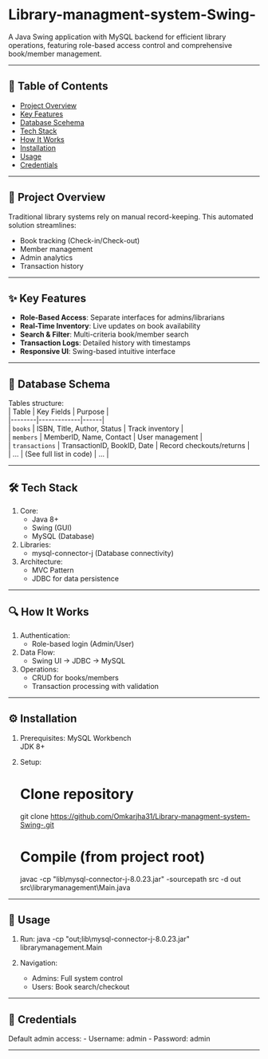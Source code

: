 # Library-managment-system-Swing-

A Java Swing application with MySQL backend for efficient library operations, featuring role-based access control and comprehensive book/member management.

---

## 📌 Table of Contents
- [Project Overview](#-project-overview)
- [Key Features](#-key-features)
- [Database Scehema](#-database-schema)
- [Tech Stack](#-tech-stack)
- [How It Works](#-how-it-works)
- [Installation](#-installation)
- [Usage](#-usage)
- [Credentials](#-credentials)

---

## 🌟 Project Overview
Traditional library systems rely on manual record-keeping. This automated solution streamlines:
   - Book tracking (Check-in/Check-out)
   - Member management
   - Admin analytics
   - Transaction history

---

## ✨ Key Features
- **Role-Based Access**: Separate interfaces for admins/librarians
- **Real-Time Inventory**: Live updates on book availability
- **Search & Filter**: Multi-criteria book/member search
- **Transaction Logs**: Detailed history with timestamps 
- **Responsive UI**: Swing-based intuitive interface

---

## 📂 Database Schema
Tables structure:  
| Table | Key Fields | Purpose |  
|--------|-------------|------|  
| `books` | ISBN, Title, Author, Status | Track inventory |  
| `members` | MemberID, Name, Contact | User management |  
| `transactions` | TransactionID, BookID, Date | Record checkouts/returns |   
| ... | (See full list in code) | ... |  

---

## 🛠 Tech Stack
1. Core:
   - Java 8+
   - Swing (GUI)
   - MySQL (Database)
2. Libraries:
   - mysql-connector-j (Database connectivity)
3. Architecture:
   - MVC Pattern
   - JDBC for data persistence

---

## 🔍 How It Works
1. Authentication:
    - Role-based login (Admin/User)
2. Data Flow:
    - Swing UI → JDBC → MySQL
3. Operations:
    - CRUD for books/members
    - Transaction processing with validation

---

## ⚙️ Installation
1. Prerequisites:
MySQL Workbench  
JDK 8+  
2. Setup:
    # Clone repository
    git clone https://github.com/Omkarjha31/Library-managment-system-Swing-.git

    # Compile (from project root)
    javac -cp "lib\mysql-connector-j-8.0.23.jar" -sourcepath src -d out src\librarymanagement\Main.java

---

## 🚀 Usage
1. Run:
java -cp "out;lib\mysql-connector-j-8.0.23.jar" librarymanagement.Main

2. Navigation:
    - Admins: Full system control
    - Users: Book search/checkout

---

## 🔑 Credentials
Default admin access:
    - Username: admin
    - Password: admin

---